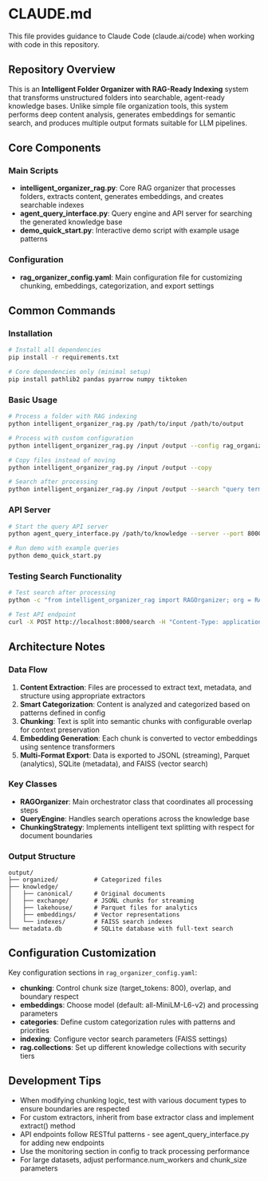 # CLAUDE.md

This file provides guidance to Claude Code (claude.ai/code) when working with code in this repository.

## Repository Overview

This is an **Intelligent Folder Organizer with RAG-Ready Indexing** system that transforms unstructured folders into searchable, agent-ready knowledge bases. Unlike simple file organization tools, this system performs deep content analysis, generates embeddings for semantic search, and produces multiple output formats suitable for LLM pipelines.

## Core Components

### Main Scripts
- **intelligent_organizer_rag.py**: Core RAG organizer that processes folders, extracts content, generates embeddings, and creates searchable indexes
- **agent_query_interface.py**: Query engine and API server for searching the generated knowledge base
- **demo_quick_start.py**: Interactive demo script with example usage patterns

### Configuration
- **rag_organizer_config.yaml**: Main configuration file for customizing chunking, embeddings, categorization, and export settings

## Common Commands

### Installation
```bash
# Install all dependencies
pip install -r requirements.txt

# Core dependencies only (minimal setup)
pip install pathlib2 pandas pyarrow numpy tiktoken
```

### Basic Usage
```bash
# Process a folder with RAG indexing
python intelligent_organizer_rag.py /path/to/input /path/to/output

# Process with custom configuration
python intelligent_organizer_rag.py /input /output --config rag_organizer_config.yaml

# Copy files instead of moving
python intelligent_organizer_rag.py /input /output --copy

# Search after processing
python intelligent_organizer_rag.py /input /output --search "query terms"
```

### API Server
```bash
# Start the query API server
python agent_query_interface.py /path/to/knowledge --server --port 8000

# Run demo with example queries
python demo_quick_start.py
```

### Testing Search Functionality
```bash
# Test search after processing
python -c "from intelligent_organizer_rag import RAGOrganizer; org = RAGOrganizer('output/knowledge'); results = org.search('your query'); print(results)"

# Test API endpoint
curl -X POST http://localhost:8000/search -H "Content-Type: application/json" -d '{"query": "test query", "top_k": 5}'
```

## Architecture Notes

### Data Flow
1. **Content Extraction**: Files are processed to extract text, metadata, and structure using appropriate extractors
2. **Smart Categorization**: Content is analyzed and categorized based on patterns defined in config
3. **Chunking**: Text is split into semantic chunks with configurable overlap for context preservation
4. **Embedding Generation**: Each chunk is converted to vector embeddings using sentence transformers
5. **Multi-Format Export**: Data is exported to JSONL (streaming), Parquet (analytics), SQLite (metadata), and FAISS (vector search)

### Key Classes
- **RAGOrganizer**: Main orchestrator class that coordinates all processing steps
- **QueryEngine**: Handles search operations across the knowledge base
- **ChunkingStrategy**: Implements intelligent text splitting with respect for document boundaries

### Output Structure
```
output/
├── organized/          # Categorized files
├── knowledge/
│   ├── canonical/      # Original documents
│   ├── exchange/       # JSONL chunks for streaming
│   ├── lakehouse/      # Parquet files for analytics
│   ├── embeddings/     # Vector representations
│   └── indexes/        # FAISS search indexes
└── metadata.db         # SQLite database with full-text search
```

## Configuration Customization

Key configuration sections in `rag_organizer_config.yaml`:
- **chunking**: Control chunk size (target_tokens: 800), overlap, and boundary respect
- **embeddings**: Choose model (default: all-MiniLM-L6-v2) and processing parameters
- **categories**: Define custom categorization rules with patterns and priorities
- **indexing**: Configure vector search parameters (FAISS settings)
- **rag.collections**: Set up different knowledge collections with security tiers

## Development Tips

- When modifying chunking logic, test with various document types to ensure boundaries are respected
- For custom extractors, inherit from base extractor class and implement extract() method
- API endpoints follow RESTful patterns - see agent_query_interface.py for adding new endpoints
- Use the monitoring section in config to track processing performance
- For large datasets, adjust performance.num_workers and chunk_size parameters